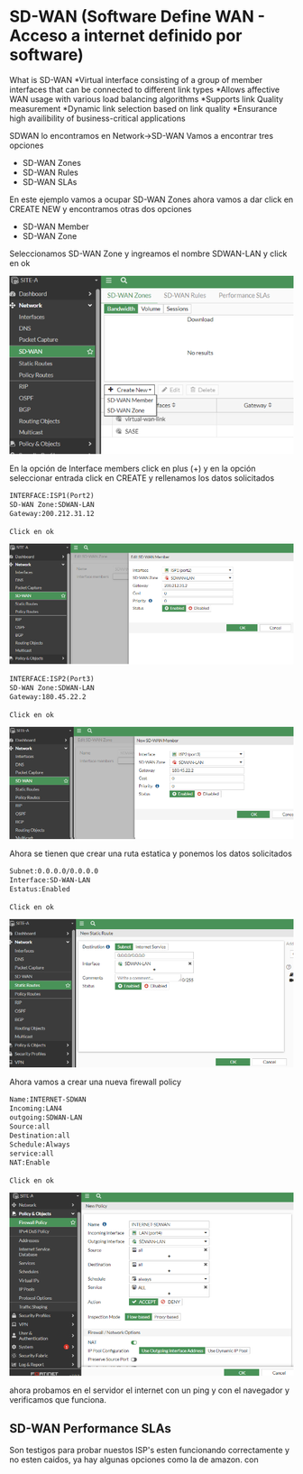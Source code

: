 # SD-WAN (Software Define WAN - Acceso a internet definido por software)

What is SD-WAN
 *Virtual interface consisting of a group of member interfaces that can be connected to different link types
 *Allows affective WAN usage with various load balancing algorithms
 *Supports link Quality measurement
   *Dynamic link selection based on link quality
   *Ensurance high availibility of business-critical applications

SDWAN lo encontramos en Network->SD-WAN
Vamos a encontrar tres opciones 
- SD-WAN Zones
- SD-WAN Rules
- SD-WAN SLAs

En este ejemplo vamos a ocupar SD-WAN Zones ahora vamos a dar click en CREATE NEW y encontramos otras dos opciones 
- SD-WAN Member 
- SD-WAN Zone

Seleccionamos SD-WAN Zone y ingreamos el nombre SDWAN-LAN y click en ok

![80](81.png)

En la opción de Interface members click en plus (+) y en la opción seleccionar entrada click en CREATE  y rellenamos los datos solicitados


```
INTERFACE:ISP1(Port2)
SD-WAN Zone:SDWAN-LAN
Gateway:200.212.31.12

Click en ok
```
![81](82.png)

```
INTERFACE:ISP2(Port3)
SD-WAN Zone:SDWAN-LAN
Gateway:180.45.22.2

Click en ok
```
![82](83.png)

Ahora se tienen que crear una ruta estatica y ponemos los datos solicitados
```
Subnet:0.0.0.0/0.0.0.0
Interface:SD-WAN-LAN 
Estatus:Enabled

Click en ok
```
![83](84.png)

Ahora vamos a crear una nueva firewall policy

```
Name:INTERNET-SDWAN
Incoming:LAN4
outgoing:SDWAN-LAN
Source:all
Destination:all
Schedule:Always
service:all
NAT:Enable

Click en ok
```
![84](85.png)

ahora probamos en el servidor el internet con un ping y con el navegador y verificamos que funciona.

## SD-WAN Performance SLAs
Son testigos para probar nuestos ISP's esten funcionando correctamente y no esten caidos, ya hay algunas opciones como la de amazon.
con